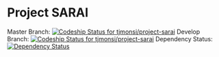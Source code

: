 # Project SARAI
Master Branch: [![Codeship Status for tjmonsi/project-sarai](https://codeship.com/projects/8b6cf170-a299-0133-4dd9-02fd9eecde37/status?branch=master)](https://codeship.com/projects/128958)
Develop Branch: [![Codeship Status for tjmonsi/project-sarai](https://codeship.com/projects/8b6cf170-a299-0133-4dd9-02fd9eecde37/status?branch=develop)](https://codeship.com/projects/128958)
Dependency Status: [![Dependency Status](https://gemnasium.com/tjmonsi/project-sarai.svg)](https://gemnasium.com/tjmonsi/project-sarai)